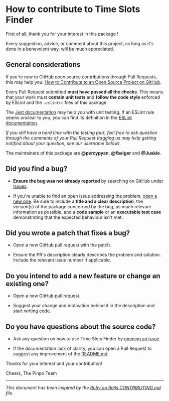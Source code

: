 # How to contribute to Time Slots Finder

First of all, thank you for your interest in this package !

Every suggestion, advice, or comment about this project, as long as it's done in a
benevolent way, will be much appreciated.

## General considerations

If you're new to GitHub open source contributions through Pull Requests, this may help you: [How to Contribute to an Open Source Project on GitHub](https://egghead.io/courses/how-to-contribute-to-an-open-source-project-on-github).

Every Pull Request submitted **must have passed all the checks**. This means that your work must **contain unit tests** and **follow the code style** enforced by ESLint and the `.eslintrc` files of this package.

The [Jest documentation](https://jestjs.io/docs/en/getting-started) may help you with unit testing. If an ESLint rule seams unclear to you, you can find its definition in the [ESLint documentation](https://eslint.org/docs/rules/).

_If you still have a hard time with the testing part, feel free to ask question through the comments of your Pull Request (tagging us may help getting notified about your question, see our username below)._

The maintainers of this package are **@percypyan**, **@fbeiger** and **@Juskie**.

## Did you find a bug?

- **Ensure the bug was not already reported** by searching on GitHub under [Issues](https://github.com/PINPODEV/time-slots-finder/issues).

- If you're unable to find an open issue addressing the problem, [open a new one](https://github.com/PINPODEV/time-slots-finder/issues/new). Be sure to include a **title and a clear description**, the version(s) of the package concerned by the bug, as much relevant information as possible, and a **code sample** or an **executable test case** demonstrating that the expected behaviour isn't met.

## Did you wrote a patch that fixes a bug?

- Open a new GitHub pull request with the patch.

- Ensure the PR's description clearly describes the problem and solution. Include the relevant issue number if applicable.

## Do you intend to add a new feature or change an existing one?

- Open a new GitHub pull request.

- Suggest your change and motivation behind it in the description and start writing code.

## Do you have questions about the source code?

- Ask any question on how to use Time Slots Finder by [opening an issue](https://github.com/PINPODEV/time-slots-finder/issues/new).

- If the documentation lack of clarity, you can open a Pull Request
to suggest any improvement of the [README.md](https://github.com/PINPODEV/time-slots-finder/blob/main/README.md).

Thanks for your interest and your contribution!

Cheers,
The Pinpo Team

---
_This document has been inspired by the [Ruby on Rails CONTRIBUTING.md](https://github.com/rails/rails/blob/master/CONTRIBUTING.md) file._
